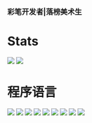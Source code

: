 ### 彩笔开发者|落榜美术生
# Stats 
![](https://github-readme-stats.vercel.app/api?username=OneB1ank&show_icons=true&include_all_commits=true&theme=radical)
![](https://github-readme-stats.vercel.app/api/top-langs/?username=OneB1ank&layout=compact&langs_count=10&theme=radical)
# 程序语言
[![](https://img.shields.io/badge/-C-black?logo=c&style=flat-square&logoColor=ffffff)](http://cppmicroservices.org/)
[![](https://img.shields.io/badge/-C++-808080?logo=c%2B%2B&style=flat-square&logoColor=ffffff)](http://cppmicroservices.org/)
[![](https://img.shields.io/badge/-Java-007396?style=flat-square&logo=java&logoColor=ffffff)](https://reactjs.org/)
[![](https://img.shields.io/badge/-Kotlin-B15076?logo=kotlin&style=flat-square&logoColor=ffffff)](https://kotlinlang.org/)
[![](https://img.shields.io/badge/-Python-5596ff?style=flat-square&logo=python&logoColor=ffffff)](https://www.python.org/)
[![](https://img.shields.io/badge/-JavaScript-DC143C?style=flat-square&logo=javascript&logoColor=ffffff)](https://www.javascript.com/)
[![](https://img.shields.io/badge/-Lua-3277e7?style=flat-square&logo=lua&logoColor=ffffff)](http://www.lua.org/)
[![](https://img.shields.io/badge/-Go-6eeeee?style=flat-square&logo=go&logoColor=ffffff)](https://golang.google.cn/)
[![](https://img.shields.io/badge/-Bash-ae9a5a?style=flat-square&logo=shell&logoColor=ffffff)](https://www.python.org/)



